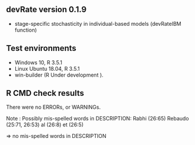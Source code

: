 ## devRate version 0.1.9
* stage-specific stochasticity in individual-based models (devRateIBM function)

## Test environments
* Windows 10, R 3.5.1
* Linux Ubuntu 18.04, R 3.5.1
* win-builder (R Under development ).

## R CMD check results
There were no ERRORs, or WARNINGs. 

Note : Possibly mis-spelled words in DESCRIPTION:
  Rabhi (26:65)
  Rebaudo (25:71, 26:53)
  al (26:8)
  et (26:5)

=> no mis-spelled words in DESCRIPTION
